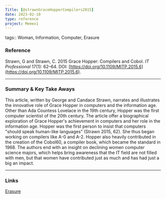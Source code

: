 ```yaml
---
Title: [@strawnGraceHopperCompilers2015]
date: 2023-02-10
type: reference
project: Memex1
---
```


tags:: Woman, Information, Computer, Erasure

### Reference 

Strawn, G and Strawn, C. 2015 Grace Hopper: Compilers and Cobol. _IT Professional_ 17(1): 62–64. DOI: [https://doi.org/10.1109/MITP.2015.6](https://doi.org/10.1109/MITP.2015.6).

---

### Summary & Key Take Aways

This article, written by George and Candace Strawn, narrates and illustrates the innovative role of Grace Hopper in computers and the information age. Other than Ada Countess Lovelace in the 19th century, Hopper was the first computer scientist of the 20th century. The article offer a biographical exploration of Grace Hopper's achievement in computers and her role in the information age. Hopper was the first person to insist that computers "should speak human-like languages" (Strawn 2015, 62).  She thus began working on compilers like A-0 and A-2. Hopper also heavily contributed in the creation of the Cobol60, a compiler book, which became the standard in 1968. The authors end with an insight on declining women computer science majors, which helps bring awareness that the IT field are not filled with men, but that women have contributed just as much and has had just a big an impact. 

--- 

### Links

[Erasure](Erasure.md)